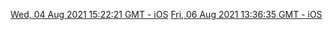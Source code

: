 [Wed, 04 Aug 2021 15:22:21 GMT - iOS](https://i.diawi.com/eRwpjY)
[Fri, 06 Aug 2021 13:36:35 GMT - iOS](https://i.diawi.com/XMZydv)